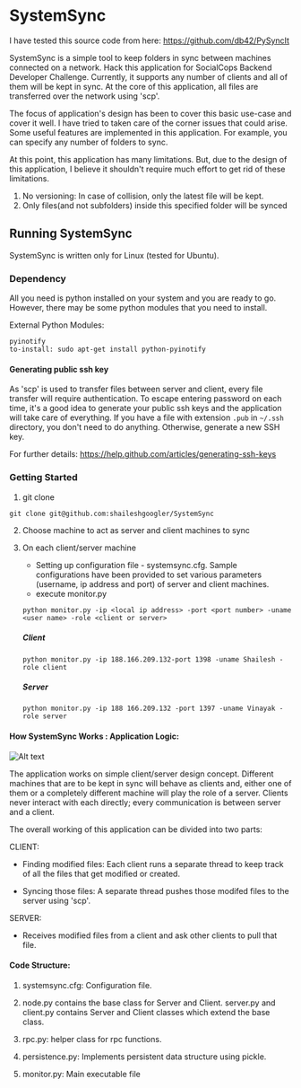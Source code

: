 # SystemSync

I have tested this source code from here: https://github.com/db42/PySyncIt

SystemSync is a simple tool to keep folders in sync between machines connected on a network.
Hack this application for SocialCops Backend Developer Challenge. Currently, it supports any number of clients and all of them will be kept in sync. At the core of this application, all files are transferred over the network using 'scp'.

The focus of application's design has been to cover this basic use-case and cover it well. I have tried to taken care of the corner issues that could arise. Some useful features are implemented in this application. For example, you can specify any number of folders to sync.

At this point, this application has many limitations. But, due to the design of this application, I believe it shouldn't require much effort to get rid of these limitations.

1. No versioning: In case of collision, only the latest file will be kept.
2. Only files(and not subfolders) inside this specified folder will be synced


## Running SystemSync

SystemSync is written only for Linux (tested for Ubuntu).

### Dependency

All you need is python installed on your system and you are ready to go. However, there may be some python modules that you need to install.

External Python Modules:
```
pyinotify
to-install: sudo apt-get install python-pyinotify
```

#### Generating public ssh key

As 'scp' is used to transfer files between server and client, every file transfer will require authentication.
To escape entering password on each time, it's a good idea to generate your public ssh keys and the application will take care of everything.
If you have a file with extension ```.pub``` in ```~/.ssh``` directory, you don't need to do anything.
Otherwise, generate a new SSH key.

For further details:
https://help.github.com/articles/generating-ssh-keys

### Getting Started

1. git clone
```
git clone git@github.com:shaileshgoogler/SystemSync
```

2. Choose machine to act as server and client machines to sync

3. On each client/server machine

    * Setting up configuration file - systemsync.cfg.
    Sample configurations have been provided to set various parameters (username, ip address and port) of server and client machines.
    * execute monitor.py
    ```
    python monitor.py -ip <local ip address> -port <port number> -uname <user name> -role <client or server>
    ```
    ##### Client
    ```
    python monitor.py -ip 188.166.209.132-port 1398 -uname Shailesh -role client
    ```
    ##### Server
    ```
    python monitor.py -ip 188 166.209.132 -port 1397 -uname Vinayak -role server
    ```

#### How SystemSync Works : Application Logic:

![Alt text](http://i.imgur.com/j6cMA.png, "SystemSync Design")

The application works on simple client/server design concept. Different machines
that are to be kept in sync will behave as clients and, either one of them or a
completely different machine will play the role of a server.
Clients never interact with each directly; every communication is between server
and a client.

The overall working of this application can be divided into two parts:

CLIENT:

* Finding modified files:
Each client runs a separate thread to keep track of all the files that get modified or created.

* Syncing those files:
A separate thread pushes those modifed files to the server using 'scp'.


SERVER:

* Receives modified files from a client and ask other clients to pull that file.


#### Code Structure:
1. systemsync.cfg: Configuration file.

2. node.py contains the base class for Server and Client. server.py and client.py contains Server and Client classes which extend the base class.

3. rpc.py: helper class for rpc functions.

4. persistence.py: Implements persistent data structure using pickle.

5. monitor.py: Main executable file
